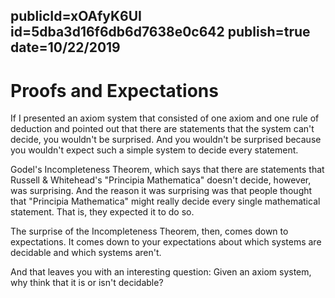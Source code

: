 publicId=xOAfyK6UI
id=5dba3d16f6db6d7638e0c642
publish=true
date=10/22/2019
---
# Proofs and Expectations

If I presented an axiom system that consisted of one axiom and one rule of deduction and pointed out that there are statements that the system can't decide, you wouldn't be surprised. And you wouldn't be surprised because you wouldn't expect such a simple system to decide every statement.

Godel's Incompleteness Theorem, which says that there are statements that Russell & Whitehead's "Principia Mathematica" doesn't decide, however, was surprising. And the reason it was surprising was that people thought that "Principia Mathematica" might really decide every single mathematical statement. That is, they expected it to do so.

The surprise of the Incompleteness Theorem, then, comes down to expectations. It comes down to your expectations about which systems are decidable and which systems aren't.

And that leaves you with an interesting question: Given an axiom system, why think that it is or isn't decidable?
